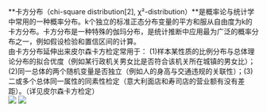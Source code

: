 **卡方分布（chi-square distribution\[2\],
χ²-distribution）**是概率论与统计学中常用的一种概率分布。k个独立的标准正态分布变量的平方和服从自由度为k的卡方分布。卡方分布是一种特殊的伽玛分布，是统计推断中应用最为广泛的概率分布之一，例如假设检验和置信区间的计算。\
由卡方分布延伸出来皮尔森卡方检定常用于：
(1)样本某性质的比例分布与总体理论分布的拟合优度（例如某行政机关男女比是否符合该机关所在城镇的男女比）；(2)同一总体的两个随机变量是否独立（例如人的身高与交通违规的关联性）；(3)二或多个总体同一属性的同素性检定（意大利面店和寿司店的营业额有没有差距）。（详见皮尔森卡方检定）\
![](/deeplearning/math/chi-square_distribution.png)
![](/deeplearning/math/chi-square_distribution1.png)
